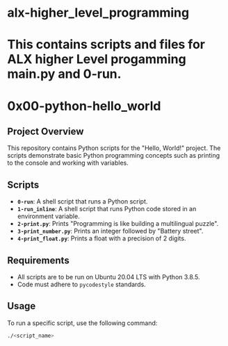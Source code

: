 # alx-higher_level_programming
# This contains scripts and files for ALX higher Level progamming main.py and 0-run.
# 0x00-python-hello_world

## Project Overview

This repository contains Python scripts for the "Hello, World!" project. The scripts demonstrate basic Python programming concepts such as printing to the console and working with variables.

## Scripts

- **`0-run`**: A shell script that runs a Python script.
- **`1-run_inline`**: A shell script that runs Python code stored in an environment variable.
- **`2-print.py`**: Prints "Programming is like building a multilingual puzzle".
- **`3-print_number.py`**: Prints an integer followed by "Battery street".
- **`4-print_float.py`**: Prints a float with a precision of 2 digits.

## Requirements

- All scripts are to be run on Ubuntu 20.04 LTS with Python 3.8.5.
- Code must adhere to `pycodestyle` standards.

## Usage

To run a specific script, use the following command:

```bash
./<script_name>

